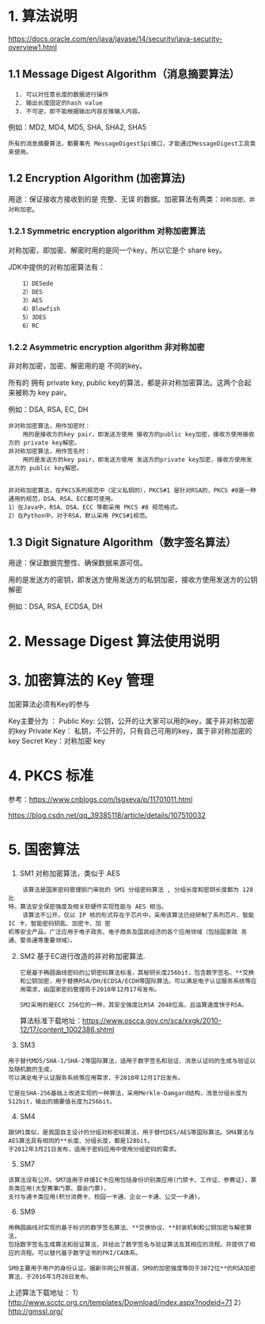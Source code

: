 # 1. 算法说明

https://docs.oracle.com/en/java/javase/14/security/java-security-overview1.html

## 1.1 Message Digest Algorithm（消息摘要算法）
```
  1. 可以对任意长度的数据进行操作
  2. 输出长度固定的hash value
  3. 不可逆，即不能根据输出内容反推输入内容。
```
  
例如：MD2, MD4, MD5, SHA, SHA2, SHA5
```
所有的消息摘要算法，都要事先 MessageDigestSpi接口，才能通过MessageDigest工具类来使用。
```

## 1.2 Encryption Algorithm (加密算法)
用途：保证接收方接收到的是 完整、无误 的数据。加密算法有两类：```对称加密、非对称加密```。

### 1.2.1 Symmetric encryption algorithm 对称加密算法
对称加密，即加密、解密时用的是同一个key，所以它是个 share key。

JDK中提供的对称加密算法有：
```
    1）DESede
    2）DES
    3）AES
    4）Blowfish
    5）3DES
    6）RC
```

### 1.2.2 Asymmetric encryption algorithm 非对称加密
非对称加密，加密、解密用的是 不同的key。

所有的 拥有 private key, public key的算法，都是非对称加密算法。这两个合起来被称为 key pair。

例如：DSA, RSA, EC, DH

```
非对称加密算法，用作加密时：
    用的是接收方的key pair，即发送方使用 接收方的public key加密，接收方使用接收方的 private key解密。
非对称加密算法，用作签名时：
    用的是发送方的key pair，即发送方使用 发送方的private key加密，接收方使用发送方的 public key解密。


非对称加密算法，在PKCS系列规范中（定义私钥的），PKCS#1 是针对RSA的，PKCS #8是一种通用的规范，DSA、RSA、ECC都可使用。
1）在Java中，RSA、DSA、ECC 等都采用 PKCS #8 规范格式。
2）在Python中，对于RSA，默认采用 PKCS#1规范。

```    


## 1.3 Digit Signature Algorithm（数字签名算法）
用途：保证数据完整性、确保数据来源可信。

用的是发送方的密钥，即发送方使用发送方的私钥加密，接收方使用发送方的公钥解密
	
例如：DSA, RSA, ECDSA, DH		


# 2. Message Digest 算法使用说明


# 3. 加密算法的 Key 管理

加密算法必须有Key的参与

Key主要分为 ：
	Public Key: 公钥，公开的让大家可以用的key，属于非对称加密的key
	Private Key： 私钥，不公开的，只有自己可用的key，属于非对称加密的key
	Secret Key：对称加密 key


# 4. PKCS 标准

参考：https://www.cnblogs.com/lsgxeva/p/11701011.html

https://blog.csdn.net/qq_39385118/article/details/107510032


# 5. 国密算法
1. SM1
    对称加密算法，类似于 AES
```
    该算法是国家密码管理部门审批的 SM1 分组密码算法 , 分组长度和密钥长度都为 128 比
特，算法安全保密强度及相关软硬件实现性能与 AES 相当。
    该算法不公开，仅以 IP 核的形式存在于芯片中。采用该算法已经研制了系列芯片、智能 IC 卡、智能密码钥匙、加密卡、加 密
机等安全产品，广泛应用于电子政务、电子商务及国民经济的各个应用领域（包括国家政 务
通、警务通等重要领域）。
```
2. SM2
    基于EC进行改造的非对称加密算法.
    ```
   它是基于椭圆曲线密码的公钥密码算法标准，其秘钥长度256bit，包含数字签名、**交换和公钥加密，用于替换RSA/DH/ECDSA/ECDH等国际算法。可以满足电子认证服务系统等应用需求，由国家密码管理局于2010年12月17号发布。
   
   SM2采用的是ECC 256位的一种，其安全强度比RSA 2048位高，且运算速度快于RSA。
    ```
    
    算法标准下载地址：https://www.oscca.gov.cn/sca/xxgk/2010-12/17/content_1002386.shtml
    
3. SM3
```
用于替代MD5/SHA-1/SHA-2等国际算法，适用于数字签名和验证、消息认证码的生成与验证以及随机数的生成，
可以满足电子认证服务系统等应用需求，于2010年12月17日发布。

它是在SHA-256基础上改进实现的一种算法，采用Merkle-Damgard结构，消息分组长度为512bit，输出的摘要值长度为256bit。

```   
4. SM4
```
跟SM1类似，是我国自主设计的分组对称密码算法，用于替代DES/AES等国际算法。SM4算法与AES算法具有相同的**长度、分组长度，都是128bit。
于2012年3月21日发布，适用于密码应用中使用分组密码的需求。
```
5. SM7
```
该算法没有公开。SM7适用于非接IC卡应用包括身份识别类应用(门禁卡、工作证、参赛证)，票务类应用(大型赛事门票、展会门票)，
支付与通卡类应用(积分消费卡、校园一卡通、企业一卡通、公交一卡通)。
```

6. SM9
```
用椭圆曲线对实现的基于标识的数字签名算法、**交换协议、**封装机制和公钥加密与解密算法，
包括数字签名生成算法和验证算法，并给出了数字签名与验证算法及其相应的流程。并提供了相应的流程。可以替代基于数字证书的PKI/CA体系。

SM9主要用于用户的身份认证。据新华网公开报道，SM9的加密强度等同于3072位**的RSA加密算法，于2016年3月28日发布。
```


上述算法下载地址：
1）http://www.scctc.org.cn/templates/Download/index.aspx?nodeid=71
2）http://gmssl.org/






